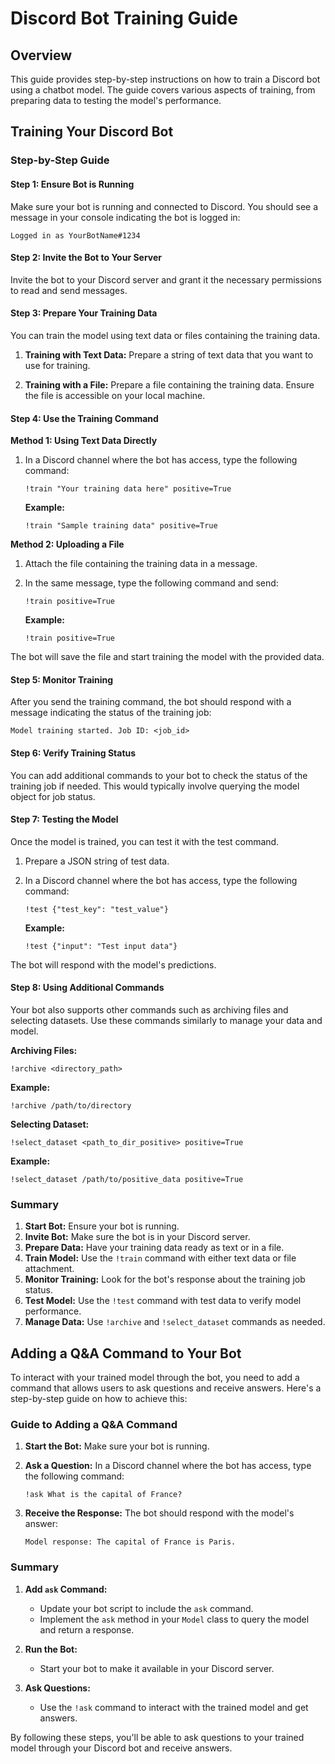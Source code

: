 # Discord Bot Training Guide

## Overview

This guide provides step-by-step instructions on how to train a Discord bot using a chatbot model. The guide covers various aspects of training, from preparing data to testing the model's performance.

## Training Your Discord Bot

### Step-by-Step Guide

#### Step 1: Ensure Bot is Running

Make sure your bot is running and connected to Discord. You should see a message in your console indicating the bot is logged in:

```plaintext
Logged in as YourBotName#1234
```

#### Step 2: Invite the Bot to Your Server

Invite the bot to your Discord server and grant it the necessary permissions to read and send messages.

#### Step 3: Prepare Your Training Data

You can train the model using text data or files containing the training data.

1. **Training with Text Data:**
   Prepare a string of text data that you want to use for training.

2. **Training with a File:**
   Prepare a file containing the training data. Ensure the file is accessible on your local machine.

#### Step 4: Use the Training Command

**Method 1: Using Text Data Directly**

1. In a Discord channel where the bot has access, type the following command:

   ```plaintext
   !train "Your training data here" positive=True
   ```

   **Example:**

   ```plaintext
   !train "Sample training data" positive=True
   ```

**Method 2: Uploading a File**

1. Attach the file containing the training data in a message.
2. In the same message, type the following command and send:

   ```plaintext
   !train positive=True
   ```

   **Example:**

   ```plaintext
   !train positive=True
   ```

The bot will save the file and start training the model with the provided data.

#### Step 5: Monitor Training

After you send the training command, the bot should respond with a message indicating the status of the training job:

```plaintext
Model training started. Job ID: <job_id>
```

#### Step 6: Verify Training Status

You can add additional commands to your bot to check the status of the training job if needed. This would typically involve querying the model object for job status.

#### Step 7: Testing the Model

Once the model is trained, you can test it with the test command.

1. Prepare a JSON string of test data.
2. In a Discord channel where the bot has access, type the following command:

   ```plaintext
   !test {"test_key": "test_value"}
   ```

   **Example:**

   ```plaintext
   !test {"input": "Test input data"}
   ```

The bot will respond with the model's predictions.

#### Step 8: Using Additional Commands

Your bot also supports other commands such as archiving files and selecting datasets. Use these commands similarly to manage your data and model.

**Archiving Files:**

```plaintext
!archive <directory_path>
```

**Example:**

```plaintext
!archive /path/to/directory
```

**Selecting Dataset:**

```plaintext
!select_dataset <path_to_dir_positive> positive=True
```

**Example:**

```plaintext
!select_dataset /path/to/positive_data positive=True
```

### Summary

1. **Start Bot:** Ensure your bot is running.
2. **Invite Bot:** Make sure the bot is in your Discord server.
3. **Prepare Data:** Have your training data ready as text or in a file.
4. **Train Model:** Use the `!train` command with either text data or file attachment.
5. **Monitor Training:** Look for the bot's response about the training job status.
6. **Test Model:** Use the `!test` command with test data to verify model performance.
7. **Manage Data:** Use `!archive` and `!select_dataset` commands as needed.

## Adding a Q&A Command to Your Bot

To interact with your trained model through the bot, you need to add a command that allows users to ask questions and receive answers. Here's a step-by-step guide on how to achieve this:

### Guide to Adding a Q&A Command

1. **Start the Bot:** Make sure your bot is running.

2. **Ask a Question:**
   In a Discord channel where the bot has access, type the following command:

   ```plaintext
   !ask What is the capital of France?
   ```

3. **Receive the Response:**
   The bot should respond with the model's answer:

   ```plaintext
   Model response: The capital of France is Paris.
   ```

### Summary

1. **Add `ask` Command:**
   - Update your bot script to include the `ask` command.
   - Implement the `ask` method in your `Model` class to query the model and return a response.

2. **Run the Bot:**
   - Start your bot to make it available in your Discord server.

3. **Ask Questions:**
   - Use the `!ask` command to interact with the trained model and get answers.

By following these steps, you'll be able to ask questions to your trained model through your Discord bot and receive answers.